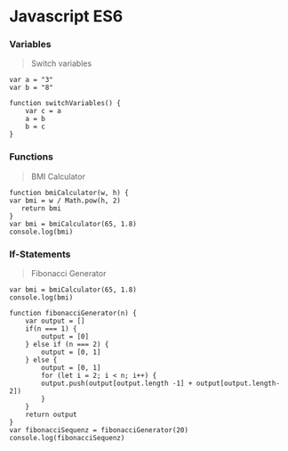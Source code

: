 # Javascript ES6

### Variables

> Switch variables 

    var a = "3"
    var b = "8"

    function switchVariables() {
        var c = a
        a = b
        b = c
    }


### Functions

> BMI Calculator

    function bmiCalculator(w, h) {
    var bmi = w / Math.pow(h, 2)
       return bmi
    }
    var bmi = bmiCalculator(65, 1.8)
    console.log(bmi)

### If-Statements

> Fibonacci Generator

    var bmi = bmiCalculator(65, 1.8)
    console.log(bmi)

    function fibonacciGenerator(n) {
        var output = []
        if(n === 1) {
            output = [0]
        } else if (n === 2) {
            output = [0, 1]
        } else {
            output = [0, 1]
            for (let i = 2; i < n; i++) {
            output.push(output[output.length -1] + output[output.length-2])
            }
        }
        return output
    }
    var fibonacciSequenz = fibonacciGenerator(20)
    console.log(fibonacciSequenz)

